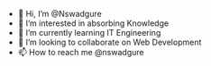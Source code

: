 - 👋 Hi, I’m @Nswadgure
- 👀 I’m interested in absorbing Knowledge
- 🌱 I’m currently learning IT Engineering
- 💞️ I’m looking to collaborate on Web Development
- 📫 How to reach me @nswadgure

<!---
Nswadgure/Nswadgure is a ✨ special ✨ repository because its `README.md` (this file) appears on your GitHub profile.
You can click the Preview link to take a look at your changes.
--->
